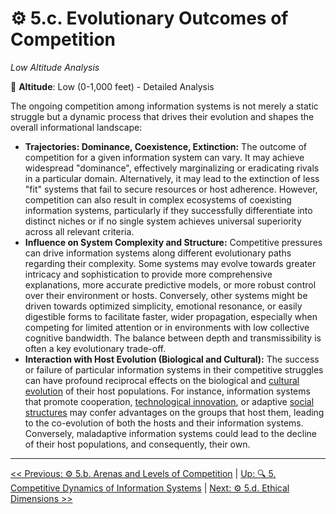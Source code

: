 # ⚙️ 5.c. Evolutionary Outcomes of Competition
*Low Altitude Analysis*

📍 **Altitude**: Low (0-1,000 feet) - Detailed Analysis

The ongoing competition among information systems is not merely a static struggle but a dynamic process that drives their evolution and shapes the overall informational landscape:

-   **Trajectories: Dominance, Coexistence, Extinction:** The outcome of competition for a given information system can vary. It may achieve widespread "dominance", effectively marginalizing or eradicating rivals in a particular domain. Alternatively, it may lead to the extinction of less "fit" systems that fail to secure resources or host adherence. However, competition can also result in complex ecosystems of coexisting information systems, particularly if they successfully differentiate into distinct niches or if no single system achieves universal superiority across all relevant criteria.
-   **Influence on System Complexity and Structure:** Competitive pressures can drive information systems along different evolutionary paths regarding their complexity. Some systems may evolve towards greater intricacy and sophistication to provide more comprehensive explanations, more accurate predictive models, or more robust control over their environment or hosts. Conversely, other systems might be driven towards optimized simplicity, emotional resonance, or easily digestible forms to facilitate faster, wider propagation, especially when competing for limited attention or in environments with low collective cognitive bandwidth. The balance between depth and transmissibility is often a key evolutionary trade-off.
-   **Interaction with Host Evolution (Biological and Cultural):** The success or failure of particular information systems in their competitive struggles can have profound reciprocal effects on the biological and [cultural evolution](../glossary.md#cultural-evolution) of their host populations. For instance, information systems that promote cooperation, [technological innovation](../glossary.md#technological-innovation), or adaptive [social structures](../glossary.md#social-structures) may confer advantages on the groups that host them, leading to the co-evolution of both the hosts and their information systems. Conversely, maladaptive information systems could lead to the decline of their host populations, and consequently, their own.

---
[<< Previous: ⚙️ 5.b. Arenas and Levels of Competition](5b-arenas-levels-competition.md) | [Up: 🔍 5. Competitive Dynamics of Information Systems](5-competitive-dynamics.md) | [Next: ⚙️ 5.d. Ethical Dimensions >>](5d-ethical-dimensions/5d-ethical-dimensions.md)
